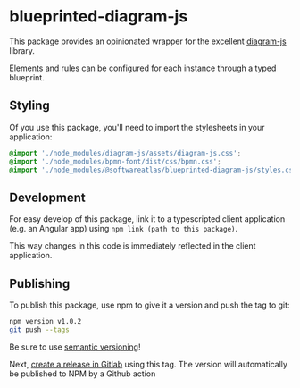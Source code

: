 # blueprinted-diagram-js

This package provides an opinionated wrapper for the excellent [diagram-js](https://github.com/bpmn-io/diagram-js) library.

Elements and rules can be configured for each instance through a typed blueprint.

## Styling

Of you use this package, you'll need to import the stylesheets in your application:

```css
@import './node_modules/diagram-js/assets/diagram-js.css';
@import './node_modules/bpmn-font/dist/css/bpmn.css';
@import './node_modules/@softwareatlas/blueprinted-diagram-js/styles.css';
```

## Development

For easy develop of this package, link it to a typescripted client application (e.g. an Angular app) using `npm link (path to this package)`.

This way changes in this code is immediately reflected in the client application.

## Publishing

To publish this package, use npm to give it a version and push the tag to git:

```bash
npm version v1.0.2
git push --tags
```

Be sure to use [semantic versioning](https://semver.org)!

Next, [create a release in Gitlab](https://github.com/ljwboschker/blueprinted-diagram-js/releases) using this tag. The version will automatically be published to NPM by a Github action
